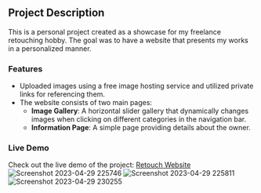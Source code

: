 ## Project Description

This is a personal project created as a showcase for my freelance retouching hobby. The goal was to have a website that presents my works in a personalized manner.

### Features

- Uploaded images using a free image hosting service and utilized private links for referencing them.
- The website consists of two main pages:
  - **Image Gallery**: A horizontal slider gallery that dynamically changes images when clicking on different categories in the navigation bar.
  - **Information Page**: A simple page providing details about the owner.

### Live Demo

Check out the live demo of the project: [Retouch Website](https://retouch-website.web.app/home)
![Screenshot 2023-04-29 225746](https://github.com/ahmedfakhr1/Retoucher-Website-Gallery/assets/84821705/763895aa-c249-43cc-ac58-f7e8236356a3)
![Screenshot 2023-04-29 225811](https://github.com/ahmedfakhr1/Retoucher-Website-Gallery/assets/84821705/814278db-c594-4220-89bb-1b832863b933)
![Screenshot 2023-04-29 230255](https://github.com/ahmedfakhr1/Retoucher-Website-Gallery/assets/84821705/ba3bae83-e72c-4595-9233-98646252af86)
